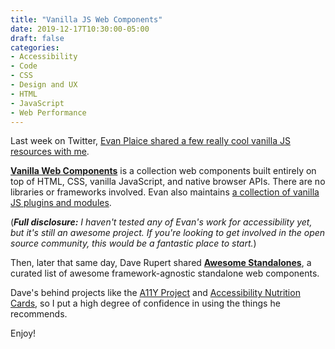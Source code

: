 ```yaml
---
title: "Vanilla JS Web Components"
date: 2019-12-17T10:30:00-05:00
draft: false
categories:
- Accessibility
- Code
- CSS
- Design and UX
- HTML
- JavaScript
- Web Performance
---
```


Last week on Twitter, [Evan Plaice shared a few really cool vanilla JS resources with me](https://twitter.com/evanplaice/status/1204622236717473792).

**[Vanilla Web Components](https://github.com/vanillawc/vanillawc)** is a collection web components built entirely on top of HTML, CSS, vanilla JavaScript, and native browser APIs. There are no libraries or frameworks involved. Evan also maintains [a collection of vanilla JS plugins and modules](https://github.com/vanillaes).

(*__Full disclosure:__ I haven't tested any of Evan's work for accessibility yet, but it's still an awesome project. If you're looking to get involved in the open source community, this would be a fantastic place to start.*)

Then, later that same day, Dave Rupert shared **[Awesome Standalones](https://github.com/davatron5000/awesome-standalones)**, a curated list of awesome framework-agnostic standalone web components.

Dave's behind projects like the [A11Y Project](https://a11yproject.com/) and [Accessibility Nutrition Cards](https://davatron5000.github.io/a11y-nutrition-cards/), so I put a high degree of confidence in using the things he recommends.

Enjoy!